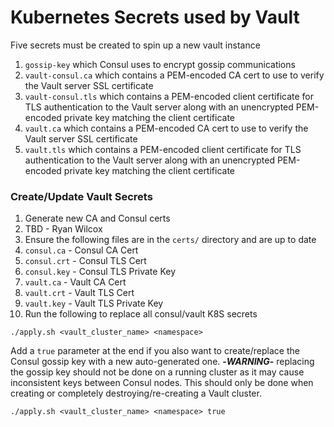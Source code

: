 # Kubernetes Secrets used by Vault

Five secrets must be created to spin up a new vault instance
1. `gossip-key` which Consul uses to encrypt gossip communications
1. `vault-consul.ca` which contains a PEM-encoded CA cert to use to verify the Vault server SSL certificate
1. `vault-consul.tls` which contains a PEM-encoded client certificate for TLS authentication to the Vault server along with an unencrypted PEM-encoded private key matching the client certificate
1. `vault.ca` which contains a PEM-encoded CA cert to use to verify the Vault server SSL certificate
1. `vault.tls` which contains a PEM-encoded client certificate for TLS authentication to the Vault server along with an unencrypted PEM-encoded private key matching the client certificate

### Create/Update Vault Secrets

1. Generate new CA and Consul certs
  1. TBD - Ryan Wilcox
1. Ensure the following files are in the `certs/` directory and are up to date
  1. `consul.ca` - Consul CA Cert
  1. `consul.crt` - Consul TLS Cert
  1. `consul.key` - Consul TLS Private Key
  1. `vault.ca` - Vault CA Cert
  1. `vault.crt` - Vault TLS Cert
  1. `vault.key` - Vault TLS Private Key
1. Run the following to replace all consul/vault K8S secrets
```
./apply.sh <vault_cluster_name> <namespace>
```
Add a `true` parameter at the end if you also want to create/replace the Consul gossip key with a new auto-generated one.  **-*WARNING*-** replacing the gossip key should not be done on a running cluster as it may cause inconsistent keys between Consul nodes. This should only be done when creating or completely destroying/re-creating a Vault cluster.
```
./apply.sh <vault_cluster_name> <namespace> true
```
